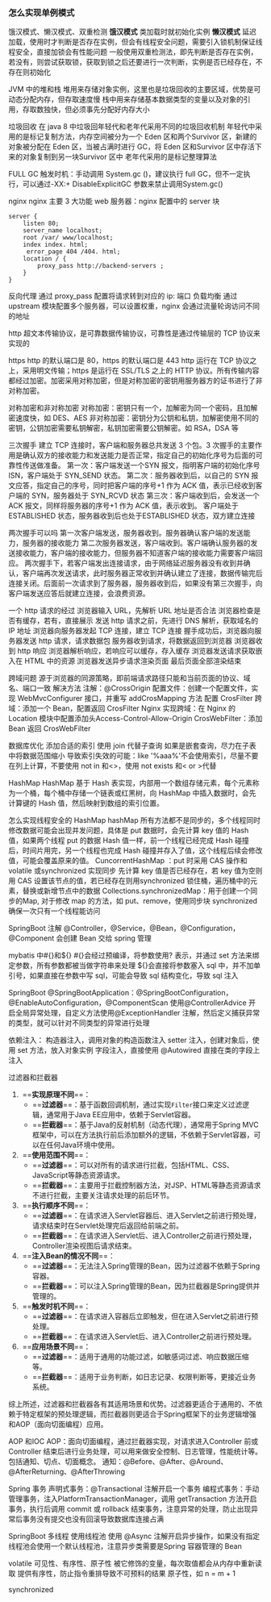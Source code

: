### 怎么实现单例模式
饿汉模式、懒汉模式、双重检测
**饿汉模式**
类加载时就初始化实例
**懒汉模式**
延迟加载，使用时才判断是否存在实例，但会有线程安全问题，需要引入锁机制保证线程安全，直接加锁会有性能问题
一般使用双重检测法，即先判断是否存在实例，若没有，则尝试获取锁，获取到锁之后还要进行一次判断，实例是否已经存在，不存在则初始化


JVM 中的堆和栈
堆用来存储对象实例，这里也是垃圾回收的主要区域，优势是可动态分配内存，但存取速度慢
栈中用来存储基本数据类型的变量以及对象的引用，存取数独快，但必须事先分配好内存大小

垃圾回收
在 java 8 中垃圾回年轻代和老年代采用不同的垃圾回收机制
年轻代中采用的是标记复制方法，内存空间被分为一个 Eden 区和两个Survivor 区，新建的对象被分配在 Eden 区，当被占满时进行 GC，将 Eden 区和Survivor 区中存活下来的对象复制到另一块Survivor 区中
老年代采用的是标记整理算法

FULL GC
触发时机：手动调用 System.gc ()，建议执行 full GC，但不一定执行，可以通过-XX:+ DisableExplicitGC 参数来禁止调用System.gc()

nginx
nginx 主要 3 大功能
web 服务器：nginx 配置中的 server 块


	server {
		listen 80;
		server_name localhost;
		root /var/ www/localhost;
		index index. html;
		 error_page 404 /404. html;
		location / {
			proxy_pass http://backend-servers ;
		}
	}
反向代理
通过 proxy_pass 配置将请求转到对应的 ip: 端口
负载均衡
通过 upstream 模块配置多个服务器，可以设置权重，nginx 会通过流量轮询访问不同的地址


http
超文本传输协议，是可靠数据传输协议，可靠性是通过传输层的 TCP 协议来实现的

https
http 的默认端口是 80，https 的默认端口是 443
http 运行在 TCP 协议之上，采用明文传输；https 是运行在 SSL/TLS 之上的 HTTP 协议。所有传输内容都经过加密。加密采用对称加密，但是对称加密的密钥用服务器方的证书进行了非对称加密。

对称加密和非对称加密
对称加密：密钥只有一个，加解密为同一个密码，且加解密速度快，如 DES、AES
非对称加密：密钥分为公钥和私钥，加解密使用不同的密钥，公钥加密需要私钥解密，私钥加密需要公钥解密。如 RSA，DSA 等

三次握手
建立 TCP 连接时，客户端和服务器总共发送 3 个包。3 次握手的主要作用是确认双方的接收能力和发送能力是否正常，指定自己的初始化序号为后面的可靠性传送做准备。
第一次：客户端发送一个SYN 报文，指明客户端的初始化序号 ISN，客户端处于 SYN_SEND 状态。
第二次：服务器收到后，以自己的 SYN 报文应答，指定自己的序号，同时把客户端的序号+1 作为 ACK 值，表示已经收到客户端的 SYN，服务器处于 SYN_RCVD 状态
第三次：客户端收到后，会发送一个 ACK 报文，同样将服务器的序号+1 作为 ACK 值，表示收到。
客户端处于ESTABLISHED 状态，服务器收到后也处于ESTABLISHED 状态，双方建立连接

两次握手可以吗
第一次客户端发送，服务器收到。服务器确认客户端的发送能力，服务器的接收能力
第二次服务器发送，客户端收到。客户端确认服务器的发送接收能力，客户端的接收能力，但服务器不知道客户端的接收能力需要客户端回应。
两次握手下，若客户端发出连接请求，由于网络延迟服务器没有收到并确认，客户端再次发送请求，此时服务器正常收到并确认建立了连接，数据传输完后连接关闭。后面前一次请求到了服务器，服务器收到后，如果没有第三次握手，向客户端发送应答后就建立连接，会浪费资源。

一个 http 请求的经过
浏览器输入 URL，先解析 URL 地址是否合法
浏览器检查是否有缓存，若有，直接展示
发送 http 请求之前，先进行 DNS 解析，获取域名的 IP 地址
浏览器向服务器发起 TCP 连接，建立 TCP 连接
握手成功后，浏览器向服务器发送 http 请求，请求数据包
服务器收到请求，将数据返回到浏览器
浏览器收到 http 响应
浏览器解析响应，若响应可以缓存，存入缓存
浏览器发送请求获取嵌入在 HTML 中的资源
浏览器发送异步请求渲染页面
最后页面全部渲染结束

跨域问题
源于浏览器的同源策略，即前端请求路径只能和当前页面的协议、域名、端口一致
解决方法
注解：@CrossOrigin
配置文件：创建一个配置文件，实现 WebMvcConfigurer 接口，并重写 addCrosMapping 方法
配置 CrosFilter 跨域：添加一个 Bean，配置返回 CrosFilter
Nginx 实现跨域：在 Nginx 的 Location 模块中配置添加头Access-Control-Allow-Origin
CrosWebFilter：添加 Bean 返回 CrosWebFilter

数据库优化
添加合适的索引
使用 join 代替子查询
如果是嵌套查询，尽力在子表中将数据范围缩小
导致索引失效的可能：like '%aaa%'不会使用索引，尽量不要在列上计算，不要使用 not in 和<>，使用 not exists 和< or >代替

HashMap
HashMap 基于 Hash 表实现，内部用一个数组存储元素，每个元素称为一个桶，每个桶中存储一个链表或红黑树，向 HashMap 中插入数据时，会先计算键的 Hash 值，然后映射到数组的索引位置。

怎么实现线程安全的 HashMap
hashMap 所有方法都不是同步的，多个线程同时修改数据可能会出现并发问题，具体是 put 数据时，会先计算 key 值的 Hash 值，如果两个线程 put 的数据 Hash 值一样，前一个线程已经完成 Hash 碰撞后，时间片用完，另一个线程也完成 Hash 碰撞并存入了值，这个线程后续会修改值，可能会覆盖原来的值。
 CuncorrentHashMap ：put 时采用 CAS 操作和 volatile 或synchronized 实现同步
	先计算 key 值是否已经存在，若 key 值为空则用 CAS 设置该节点的值，若已经存在则用synchronized 锁住桶，遍历桶中的元素，替换或新增节点中的数据
Collections.synchronizedMap：用于创建一个同步的Map, 对于修改 map 的方法，如 put、remove，使用同步块 synchronized 确保一次只有一个线程能访问

SpringBoot 注解
@Controller，@Service，@Bean，@Configuration，@Component 会创建 Bean 交给 spring 管理

mybatis 中#{}和${}
#{}会经过预编译，将参数使用? 表示，并通过 set 方法来绑定参数，所有参数都被当做字符串来处理
${}会直接将参数塞入 sql 中，并不加单引号，如果直接在参数中写 sql，可能会导致 sql 结构变化，导致 sql 注入

SpringBoot
@SpringBootApplication：@SpringBootConfiguration，@EnableAutoConfiguration，@ComponentScan
使用@ControllerAdvice 开启全局异常处理，自定义方法使用@ExceptionHandler 注解，然后定义捕获异常的类型，就可以针对不同类型的异常进行处理

依赖注入： 
构造器注入，调用对象的构造函数注入
setter 注入，创建对象后，使用 set 方法，放入对象实例
字段注入，直接使用 @Autowired 直接在类的字段上注入

过滤器和拦截器
1.  ==‌**实现原理不同**‌==：
    - ==‌**过滤器**‌==：基于函数回调机制，通过实现`Filter`接口来定义过滤逻辑，通常用于Java EE应用中，依赖于Servlet容器。
    - ==‌**拦截器**‌==：基于Java的反射机制（动态代理），通常用于Spring MVC框架中，可以在方法执行前后添加额外的逻辑，不依赖于Servlet容器，可以在任何Java环境中使用。
2.  ==‌**使用范围不同**‌==：
    - ==‌**过滤器**‌==：可以对所有的请求进行拦截，包括HTML、CSS、JavaScript等静态资源请求。
    - ==‌**拦截器**‌==：主要用于拦截控制器方法，对JSP、HTML等静态资源请求不进行拦截，主要关注请求处理的前后环节。
3.  ==‌**执行顺序不同**‌==：
    - ==‌**过滤器**‌==：在请求进入Servlet容器后、进入Servlet之前进行预处理，请求结束时在Servlet处理完后返回给前端之前。
    - ==‌**拦截器**‌==：在请求进入Servlet后、进入Controller之前进行预处理，Controller渲染视图后请求结束。
4.  ==**注入Bean的情况不同**‌==：
    - ==‌**过滤器**‌==：无法注入Spring管理的Bean，因为过滤器不依赖于Spring容器。
    - ==‌**拦截器**‌==：可以注入Spring管理的Bean，因为拦截器是Spring提供并管理的。
5.  ==‌**触发时机不同**‌==：
    - ==‌**过滤器**‌==：在请求进入容器后立即触发，但在进入Servlet之前进行预处理。
    - ==‌**拦截器**‌==：在请求进入Servlet后、进入Controller之前进行预处理。
6.  ==‌**应用场景不同**‌==：
    - ==‌**过滤器**‌==：适用于通用的功能过滤，如敏感词过滤、响应数据压缩等。
    - ==‌**拦截器**‌==：适用于业务判断，如日志记录、权限判断等，更接近业务系统。

综上所述，过滤器和拦截器各有其适用场景和优势。过滤器更适合于通用的、不依赖于特定框架的预处理逻辑，而拦截器则更适合于Spring框架下的业务逻辑增强和AOP（面向切面编程）应用。


AOP 和IOC
AOP：面向切面编程，通过拦截器实现，对请求进入Controller 前或 Controller 结束后进行业务处理，可以用来做安全控制、日志管理，性能统计等。
包括通知、切点、切面概念。
通知：@Before、@After、@Around、@AfterReturning、@AfterThrowing

Spring 事务
声明式事务：@Transactional 注解开启一个事务
编程式事务：手动管理事务，注入PlatformTransactionManager，调用 getTransaction 方法开启事务，执行后调用 commit 或 rollback 结束事务，注意异常的处理，防止出现异常后事务没有提交也没有回滚导致数据库连接占满

SpringBoot 多线程
使用线程池
使用 @Async 注解开启异步操作，如果没有指定线程池会使用一个默认线程池，注意异步类需要是Spring 容器管理的 Bean

volatile
可见性、有序性、原子性
被它修饰的变量，每次取值都会从内存中重新读取
提供有序性，防止指令重排导致不可预料的结果
原子性，如 n = m + 1

synchronized


